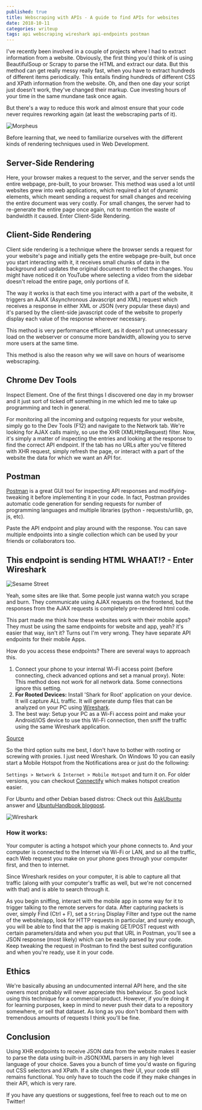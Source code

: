 ```yaml
---
published: true
title: Webscraping with APIs - A guide to find APIs for websites
date: 2018-10-11
categories: writeup
tags: api webscraping wireshark api-endpoints postman
---
```


I've recently been involved in a couple of projects where I had to extract information from a website. Obviously, the first thing
you'd think of is using BeautifulSoup or Scrapy to parse the HTML and extract our data. But this method can get really messy
really fast, when you have to extract hundreds of different items periodically. This entails finding hundreds of different CSS and XPath information from the website. Oh, and then one day your script just doesn't work, they've changed their markup. Cue investing hours of your time in the same mundane task once again.

But there's a way to reduce this work and almost ensure that your code never requires reworking again (at least the webscraping
parts of it).

![Morpheus](../../assets/images/api-endpoint-extraction-morpheus.jpg "Morpheus")

Before learning that, we need to familiarize ourselves with the different kinds of rendering techniques used in Web Development. 

## Server-Side Rendering
Here, your browser makes a request to the server, and the server sends the entire webpage, pre-built, to your browser. This
method was used a lot until websites grew into web applications, which required a lot of dynamic elements, which meant sending
a request for small changes and receiving the entire document was very costly. For small changes, the server had to re-generate the entire page once again, not to mention the waste of bandwidth it caused.
Enter Client-Side Rendering.

## Client-Side Rendering
Client side rendering is a technique where the browser sends a request for your website's page and initially gets the entire webpage pre-built, but once you start interacting with it, it receives small chunks of data in the background and updates the original document to reflect the changes. You might have noticed it on YouTube where selecting a video from the sidebar doesn't reload the entire page, only portions of it.

The way it works is that each time you interact with a part of the website, it triggers an AJAX (Asynchronous Javascript and XML) request which receives a response in either XML or JSON (very popular these days) and it's parsed by the client-side javascript code of the website to properly display each value of the response wherever necessary.

This method is very performance efficient, as it doesn't put unnecessary load on the webserver or consume more bandwidth, allowing you to serve more users at the same time.

This method is also the reason why we will save on hours of wearisome webscraping.

## Chrome Dev Tools

Inspect Element. One of the first things I discovered one day in my browser and it just sort of ticked off something in me which led me to take up programming and tech in general.

For monitoring all the incoming and outgoing requests for your website, simply go to the Dev Tools (F12) and navigate to the Network tab. We're looking for AJAX calls mainly, so use the XHR (XMLHttpRequest) filter. Now, it's simply a matter of inspecting the entries and looking at the response to find the correct API endpoint. If the tab has no URLs after you've filtered with XHR request, simply refresh the page, or interact with a part of the website the data for which we want an API for.

## Postman
[Postman](https://www.getpostman.com/apps) is a great GUI tool for inspecting API responses and modifying-tweaking it before implementing it in your code. In fact, Postman provides automatic code generation for sending requests for number of programming languages and multiple libraries (python - requests/urllib, go, js, etc).

Paste the API endpoint and play around with the response. You can save multiple endpoints into a single collection which can be used by your friends or collaborators too.

## This endpoint is sending HTML WHAAT!? - Enter Wireshark

![Sesame Street](../../assets/images/api-endpoint-extraction-sesamestreet.jpg "Sesame Street")


Yeah, some sites are like that. Some people just wanna watch you scrape and burn. They communicate using AJAX requests on the frontend, but the responses from the AJAX requests is completely pre-rendered html code.

This part made me think how these websites work with their mobile apps? They must be using the same endpoints for website and app, yeah? it's easier that way, isn't it? Turns out I'm very wrong. They have separate API endpoints for their mobile Apps. 

How do you access these endpoints? There are several ways to approach this.

1. Connect your phone to your internal Wi-Fi access point (before connecting, check advanced options and set a manual proxy).
    Note: This method does not work for all network data. Some connections ignore this setting.
2. **For Rooted Devices:** Install 'Shark for Root' application on your device. It will capture ALL traffic. It will generate dump files that can be analyzed on your PC using [Wireshark](https://www.wireshark.org/#download).
3. The best way: Setup your PC as a Wi-Fi access point and make your Android/iOS device to use this Wi-Fi connection, then sniff the traffic using the same Wireshark application.

[Source](https://stackoverflow.com/a/21757608)

So the third option suits me best, I don't have to bother with rooting or screwing with proxies. I just need Wireshark. On Windows 10 you can easily start a Mobile Hotspot from the Notifications area or just do the following:

`Settings > Network & Internet > Mobile Hotspot` and turn it on.
For older versions, you can checkout [Connectify](http://www.connectify.me/) which makes hotspot creation easier.

For Ubuntu and other Debian based distros:
Check out this [AskUbuntu](https://askubuntu.com/a/609199) answer and [UbuntuHandbook blogpost](http://ubuntuhandbook.org/index.php/2014/09/3-ways-create-wifi-hotspot-ubuntu/).


![Wireshark](../../assets/images/api-endpoint-extraction-wireshark.png "Wireshark")


### How it works:
Your computer is acting a hotspot which your phone connects to. And your computer is connected to the Internet via Wi-Fi or LAN, and so all the traffic, each Web request you make on your phone goes through your computer first, and then to internet.

Since Wireshark resides on your computer, it is able to capture all that traffic (along with your computer's traffic as well, but we're not concerned with that) and is able to search through it.

As you begin sniffing, interact with the mobile app in some way for it to trigger talking to the remote servers for data. After capturing packets is over, simply Find (Ctrl + F), set a `String` Display Filter and type out the name of the website/app, look for HTTP requests in particular, and surely enough, you will be able to find that the app is making GET/POST request with certain parameters/data and when you put that URL in Postman, you'll see a JSON response (most likely) which can be easily parsed by your code. Keep tweaking the request in Postman to find the best suited configuration and when you're ready, use it in your code.


## Ethics
We're basically abusing an undocumented internal API here, and the site owners most probably will never appreciate this behaviour. So good luck using this technique for a commercial product. However, if you're doing it for learning purposes, keep in mind to never push their data to a repository somewhere, or sell that dataset. As long as you don't bombard them with tremendous amounts of requests I think you'll be fine.

## Conclusion
Using XHR endpoints to receive JSON data from the website makes it easier to parse the data using built-in JSON/XML parsers in any high level language of your choice. Saves you a bunch of time you'd waste on figuring out CSS selectors and XPath. If a site changes their UI, your code still remains functional. You only have to touch the code if they make changes in their API, which is very rare.

If you have any questions or suggestions, feel free to reach out to me on Twitter!